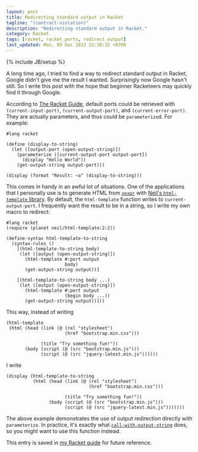 ```yaml
---
layout: post
title: Redirecting standard output in Racket
tagline: "(contract-violation)"
description: "Redirecting standard output in Racket."
category: Racket
tags: [racket, racket_ports, redirect_output]
last_updated: Mon, 09 Dec 2013 22:30:32 +0700
---
```

{% include JB/setup %}

A long time ago, I tried to find a way to redirect standard output in Racket,
Google didn't give me the result I wanted.  Surprisingly now Google hasn't
still.  So I write this post with the hope that beginner Racketeers may
quickly find it through Google.

According to
[The Racket Guide](http://docs.racket-lang.org/guide/default-ports.html),
default ports could be retrieved with `(current-input-port)`,
`(current-output-port)`, and `(current-error-port)`.  They are actually
parameters, and thus could be `parameterize`d.  For example:

```racket
#lang racket

(define (display-to-string)
  (let ([output-port (open-output-string)])
    (parameterize ([current-output-port output-port])
      (display "Hello World"))
    (get-output-string output-port)))

(display (format "Result: ~a" (display-to-string)))
```

This comes in handy in an awful lot of situations.  One of the applications
that I personally use is to generate HTML from
[`xexpr`](http://docs.racket-lang.org/xml/#%28def._%28%28lib._xml/main..rkt%29._xexpr-~3estring%29%29)
with
[Neil's `html-template` library](http://www.neilvandyke.org/racket-html-template/).
By default, the `html-template` function writes to `current-output-port`.  I
frequently want the result to be in a string, so I write my own macro to
redirect:

```racket
#lang racket
(require (planet neil/html-template:2:2))

(define-syntax html-template-to-string
  (syntax-rules ()
    [(html-template-to-string body)
     (let ([output (open-output-string)])
       (html-template #:port output
                      body)
       (get-output-string output))]

    [(html-template-to-string body ...)
     (let ([output (open-output-string)])
       (html-template #:port output
                      (begin body ...))
       (get-output-string output))]))
```

This way, instead of writing

```racket
(html-template
 (html (head (link (@ (rel "stylesheet")
                      (href "bootstrap.min.css")))

             (title "Try something fun!"))
       (body (script (@ (src "bootstrap.min.js")))
             (script (@ (src "jquery-latest.min.js"))))))
```

I write

```racket
(display (html-template-to-string
          (html (head (link (@ (rel "stylesheet")
                               (href "bootstrap.min.css")))

                      (title "Try something fun!"))
                (body (script (@ (src "bootstrap.min.js")))
                      (script (@ (src "jquery-latest.min.js")))))))
```

The above example demonstrates the use of output redirection directly with
`parameterize`.  In practice, it's exactly what
[`call-with-output-string`](http://docs.racket-lang.org/reference/port-lib.html#%28def._%28%28lib._racket/port..rkt%29._call-with-output-string%29%29)
does, so you might want to use this function instead.

This entry is saved in [my Racket guide](/guides/racket/) for future
reference.
